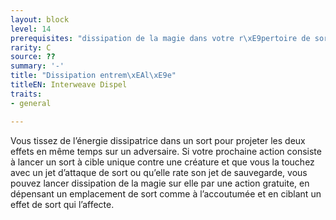 ```yaml
---
layout: block
level: 14
prerequisites: "dissipation de la magie dans votre r\xE9pertoire de sorts"
rarity: C
source: ??
summary: '-'
title: "Dissipation entrem\xEAl\xE9e"
titleEN: Interweave Dispel
traits:
- general

---
```


<p>Vous tissez de l’énergie dissipatrice dans un sort pour projeter les deux effets en même temps sur un adversaire. Si votre prochaine action consiste à lancer un sort à cible unique contre une créature et que vous la touchez avec un jet d’attaque de sort ou qu’elle rate son jet de sauvegarde, vous pouvez lancer dissipation de la magie sur elle par une action gratuite, en dépensant un emplacement de sort comme à l’accoutumée et en ciblant un effet de sort qui l’affecte.</p>